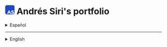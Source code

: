 # [<img src="/assets/logos/ASLogo.svg" alt="Andrés Siri dev logo" width="30"/>](#) Andrés Siri's portfolio

<details>

  <summary>Español</summary>
  
  ## [<img src="/assets/icons/warning.svg" alt="Señal de alerta" width="30"/>](#) Sitio en construcción [<img src="/assets/icons/in-construction.svg" alt="Señal de construcción" width="30"/>](#)
  
  ## Ir al sitio
  
  Este sitio fue publicado utilizando el plan gratuito de [Vercel](https://vercel.com): [Ir al sitio](https://andressiri.vercel.app/es)
  
</details>

***

<details>

  <summary>English</summary>
  
  ## [<img src="/assets/icons/warning.svg" alt="Warning sign" width="30"/>](#) Site in construction [<img src="/assets/icons/in-construction.svg" alt="In construction sign" width="30"/>](#)
  
  ## Go to site
  
  This site was hosted using [Vercel](https://vercel.com)'s free plan: [Go to site](https://andressiri.vercel.app/es)
  
</details>
